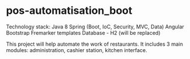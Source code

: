 # pos-automatisation_boot

Technology stack:
Java 8
Spring (Boot, IoC, Security, MVC, Data)
Angular
Bootstrap
Fremarker templates
Database - H2 (will be replaced)


This project will help automate the work of restaurants. It includes 3 main modules: administration, cashier station, kitchen interface.
